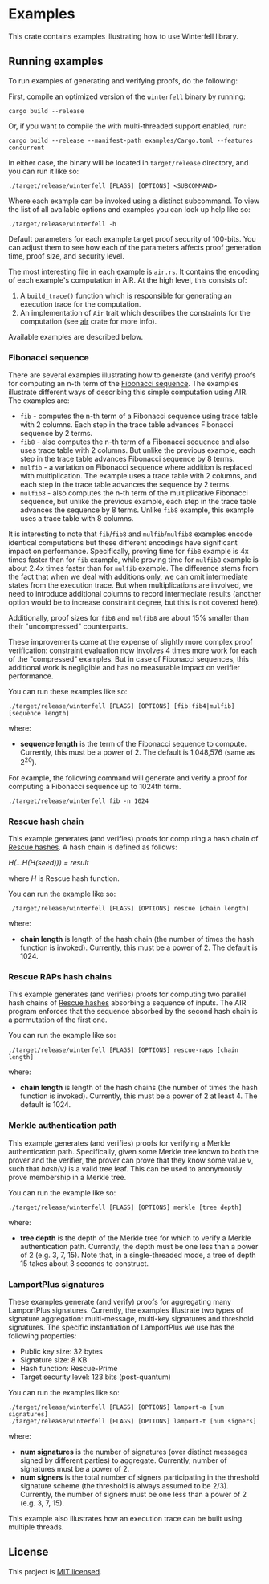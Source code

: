# Examples
This crate contains examples illustrating how to use Winterfell library.

## Running examples
To run examples of generating and verifying proofs, do the following:

First, compile an optimized version of the `winterfell` binary by running:
```
cargo build --release
```
Or, if you want to compile the with multi-threaded support enabled, run:
```
cargo build --release --manifest-path examples/Cargo.toml --features concurrent
```

In either case, the binary will be located in `target/release` directory, and you can run it like so:
```
./target/release/winterfell [FLAGS] [OPTIONS] <SUBCOMMAND>
```
Where each example can be invoked using a distinct subcommand. To view the list of all available options and examples you can look up help like so:

```
./target/release/winterfell -h
```

Default parameters for each example target proof security of 100-bits. You can adjust them to see how each of the parameters affects proof generation time, proof size, and security level.

The most interesting file in each example is `air.rs`. It contains the encoding of each example's computation in AIR. At the high level, this consists of:

1. A `build_trace()` function which is responsible for generating an execution trace for the computation.
2. An implementation of `Air` trait which describes the constraints for the computation (see [air](../air) crate for more info).

Available examples are described below.

### Fibonacci sequence
There are several examples illustrating how to generate (and verify) proofs for computing an n-th term of the [Fibonacci sequence](https://en.wikipedia.org/wiki/Fibonacci_number). The examples illustrate different ways of describing this simple computation using AIR. The examples are:

* `fib` - computes the n-th term of a Fibonacci sequence using trace table with 2 columns. Each step in the trace table advances Fibonacci sequence by 2 terms.
* `fib8` - also computes the n-th term of a Fibonacci sequence and also uses trace table with 2 columns. But unlike the previous example, each step in the trace table advances Fibonacci sequence by 8 terms.
* `mulfib` - a variation on Fibonacci sequence where addition is replaced with multiplication. The example uses a trace table with 2 columns, and each step in the trace table advances the sequence by 2 terms.
* `mulfib8` - also computes the n-th term of the multiplicative Fibonacci sequence, but unlike the previous example, each step in the trace table advances the sequence by 8 terms. Unlike `fib8` example, this example uses a trace table with 8 columns.

It is interesting to note that `fib`/`fib8` and `mulfib`/`mulfib8` examples encode identical computations but these different encodings have significant impact on performance. Specifically, proving time for `fib8` example is 4x times faster than for `fib` example, while proving time for `mulfib8` example is about 2.4x times faster than for `mulfib` example. The difference stems from the fact that when we deal with additions only, we can omit intermediate states from the execution trace. But when multiplications are involved, we need to introduce additional columns to record intermediate results (another option would be to increase constraint degree, but this is not covered here).

Additionally, proof sizes for `fib8` and `mulfib8` are about 15% smaller than their "uncompressed" counterparts.

These improvements come at the expense of slightly more complex proof verification: constraint evaluation now involves 4 times more work for each of the "compressed" examples. But in case of Fibonacci sequences, this additional work is negligible and has no measurable impact on verifier performance.

You can run these examples like so:
```
./target/release/winterfell [FLAGS] [OPTIONS] [fib|fib4|mulfib] [sequence length]
```
where:

* **sequence length** is the term of the Fibonacci sequence to compute. Currently, this must be a power of 2. The default is 1,048,576 (same as 2<sup>20</sup>).

For example, the following command will generate and verify a proof for computing a Fibonacci sequence up to 1024th term.
```
./target/release/winterfell fib -n 1024 
```

### Rescue hash chain
This example generates (and verifies) proofs for computing a hash chain of [Rescue hashes](https://eprint.iacr.org/2019/426). A hash chain is defined as follows:

*H(...H(H(seed))) = result*

where *H* is Rescue hash function.

You can run the example like so:
```
./target/release/winterfell [FLAGS] [OPTIONS] rescue [chain length]
```
where:

* **chain length** is length of the hash chain (the number of times the hash function is invoked). Currently, this must be a power of 2. The default is 1024.

### Rescue RAPs hash chains
This example generates (and verifies) proofs for computing two parallel hash chains of [Rescue hashes](https://eprint.iacr.org/2019/426) absorbing a
sequence of inputs. The AIR program enforces that the sequence absorbed by the second hash chain is a permutation of the first one.

You can run the example like so:
```
./target/release/winterfell [FLAGS] [OPTIONS] rescue-raps [chain length]
```
where:

* **chain length** is length of the hash chains (the number of times the hash function is invoked). Currently, this must be a power of 2 at least 4. The default is 1024.

### Merkle authentication path
This example generates (and verifies) proofs for verifying a Merkle authentication path. Specifically, given some Merkle tree known to both the prover and the verifier, the prover can prove that they know some value *v*, such that *hash(v)* is a valid tree leaf. This can be used to anonymously prove membership in a Merkle tree.

You can run the example like so:
```
./target/release/winterfell [FLAGS] [OPTIONS] merkle [tree depth]
```
where:

* **tree depth** is the depth of the Merkle tree for which to verify a Merkle authentication path. Currently, the depth must be one less than a power of 2 (e.g. 3, 7, 15). Note that, in a single-threaded mode, a tree of depth 15 takes about 3 seconds to construct.

### LamportPlus signatures
These examples generate (and verify) proofs for aggregating many LamportPlus signatures. Currently, the examples illustrate two types of signature aggregation: multi-message, multi-key signatures and threshold signatures. The specific instantiation of LamportPlus we use has the following properties:

* Public key size: 32 bytes
* Signature size: 8 KB
* Hash function: Rescue-Prime
* Target security level: 123 bits (post-quantum)

You can run the examples like so:
```
./target/release/winterfell [FLAGS] [OPTIONS] lamport-a [num signatures]
./target/release/winterfell [FLAGS] [OPTIONS] lamport-t [num signers]
```
where:

* **num signatures** is the number of signatures (over distinct messages signed by different parties) to aggregate. Currently, number of signatures must be a power of 2.
* **num signers** is the total number of signers participating in the threshold signature scheme (the threshold is always assumed to be 2/3). Currently, the number of signers must be one less than a power of 2 (e.g. 3, 7, 15).

This example also illustrates how an execution trace can be built using multiple threads.

License
-------

This project is [MIT licensed](../LICENSE).
